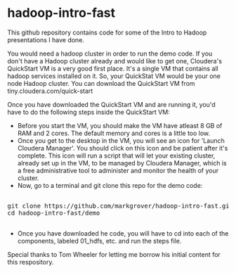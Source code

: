 hadoop-intro-fast
=================

This github repository contains code for some of the Intro to Hadoop presentations I have done.

You would need a hadoop cluster in order to run the demo code. If you don't have a Hadoop cluster already and would like to get one, Cloudera's QuickStart VM is a very good first place. It's a single VM that contains all hadoop services installed on it. So, your QuickStat VM would be your one node Hadoop cluster.
You can download the QuickStart VM from tiny.cloudera.com/quick-start

Once you have downloaded the QuickStart VM and are running it, you'd have to do the following steps inside the QuickStart VM:
* Before you start the VM, you should make the VM have atleast 8 GB of RAM and 2 cores. The default memory and cores is a little too low.
* Once you get to the desktop in the VM, you will see an icon for 'Launch Cloudera Manager'. You should click on this icon and be patient after it's complete. This icon will run a script that will let your existing cluster, already set up in the VM, to be managed by Cloudera Manager, which is a free administrative tool to administer and monitor the health of your cluster.
* Now, go to a terminal and git clone this repo for the demo code:
<pre>
<src>
git clone https://github.com/markgrover/hadoop-intro-fast.git
cd hadoop-intro-fast/demo
</src>
</pre>
* Once you have downloaded he code, you will have to cd into each of the components, labeled 01_hdfs, etc. and run the steps file.

Special thanks to Tom Wheeler for letting me borrow his initial content for this respository.
